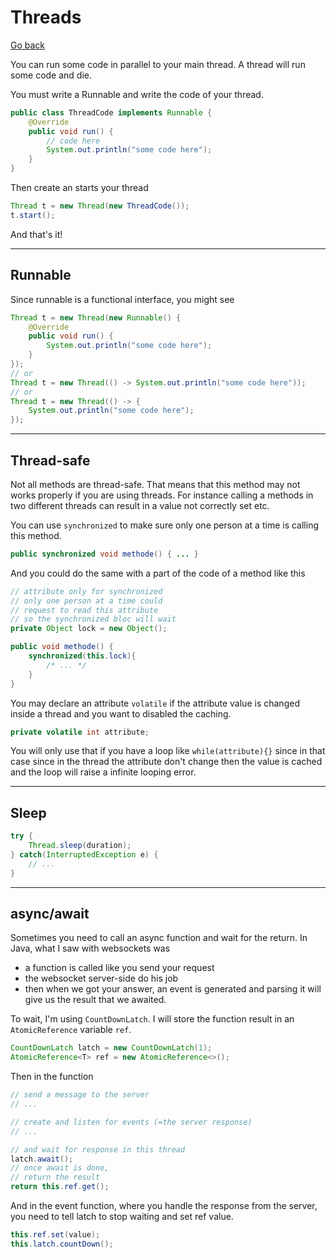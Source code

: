 # Threads

[Go back](../index.md#advanced)

You can run some code in parallel to your main thread. A thread will run some code and die.

You must write a Runnable and write the code of your thread.

```java
public class ThreadCode implements Runnable {
    @Override
    public void run() {
        // code here
        System.out.println("some code here");
    }
}
```

Then create an starts your thread

```java
Thread t = new Thread(new ThreadCode());
t.start();
```

And that's it!

<hr class="sr">

## Runnable

Since runnable is a functional interface, you might see

```java
Thread t = new Thread(new Runnable() {
    @Override
    public void run() {
        System.out.println("some code here");
    }
});
// or
Thread t = new Thread(() -> System.out.println("some code here"));
// or
Thread t = new Thread(() -> {
    System.out.println("some code here");
});
```

<hr class="sl">

## Thread-safe

Not all methods are thread-safe. That means that this method may not works properly if you are using threads. For instance calling a methods in two different threads can result in a value not correctly set etc.

You can use `synchronized` to make sure only one person at a time is calling this method.

```java
public synchronized void methode() { ... }
```

And you could do the same with a part of the code of a method like this

```java
// attribute only for synchronized
// only one person at a time could
// request to read this attribute
// so the synchronized bloc will wait
private Object lock = new Object();

public void methode() {
    synchronized(this.lock){
        /* ... */
    }
}
```

You may declare an attribute `volatile` if the attribute value is changed inside a thread and you want to disabled the caching.

```java
private volatile int attribute;
```

You will only use that if you have a loop like `while(attribute){}` since in that case since in the thread the attribute don't change then the value is cached and the loop will raise a infinite looping error.

<hr class="sr">

## Sleep

```java
try {
    Thread.sleep(duration);
} catch(InterruptedException e) {
    // ...
}
```

<hr class="sl">

## async/await

Sometimes you need to call an async function and wait for the return. In Java, what I saw with websockets was

* a function is called like you send your request
* the websocket server-side do his job
* then when we got your answer, an event is generated and parsing it will give us the result that we awaited.

To wait, I'm using `CountDownLatch`. I will store the function result in an `AtomicReference` variable ``ref``.

```java
CountDownLatch latch = new CountDownLatch(1);
AtomicReference<T> ref = new AtomicReference<>();
```

Then in the function

```java
// send a message to the server
// ...

// create and listen for events (=the server response)
// ...

// and wait for response in this thread
latch.await();
// once await is done,
// return the result
return this.ref.get();
```

And in the event function, where you handle the response from the server, you need to tell latch to stop waiting and set ref value.

```java
this.ref.set(value);
this.latch.countDown();
```